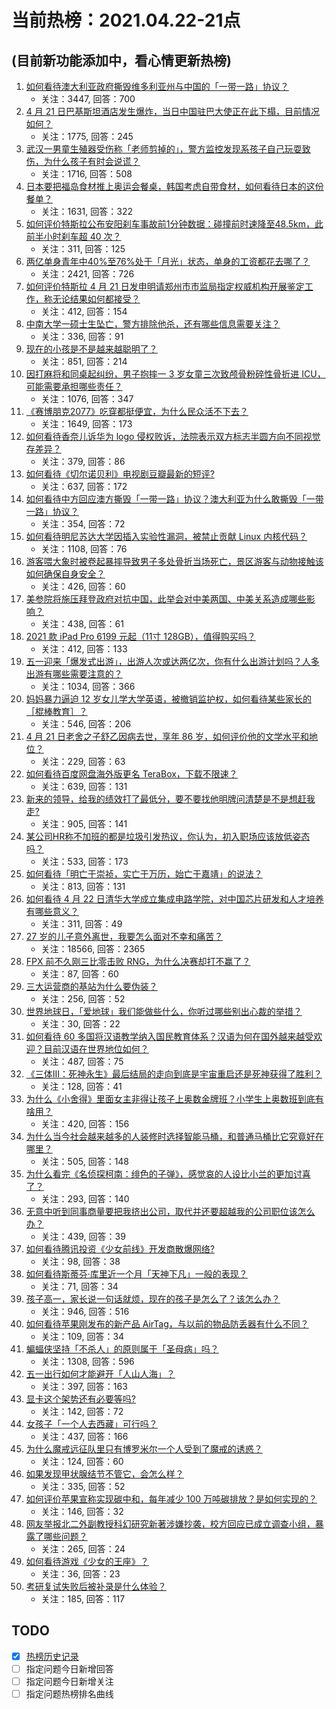 # 当前热榜：2021.04.22-21点
## (目前新功能添加中，看心情更新热榜)
1. [如何看待澳大利亚政府撕毁维多利亚州与中国的「一带一路」协议？](https://www.zhihu.com/question/455897099)
    * 关注：3447, 回答：700
2. [4 月 21 日巴基斯坦酒店发生爆炸，当日中国驻巴大使正在此下榻，目前情况如何？](https://www.zhihu.com/question/455901457)
    * 关注：1775, 回答：245
3. [武汉一男童生殖器受伤称「老师剪掉的」，警方监控发现系孩子自己玩耍致伤，为什么孩子有时会说谎？](https://www.zhihu.com/question/455606047)
    * 关注：1716, 回答：508
4. [日本要把福岛食材推上奥运会餐桌，韩国考虑自带食材，如何看待日本的这份餐单？](https://www.zhihu.com/question/455806674)
    * 关注：1631, 回答：322
5. [如何评价特斯拉公布安阳刹车事故前1分钟数据：碰撞前时速降至48.5km，此前半小时刹车超 40 次？](https://www.zhihu.com/question/456002925)
    * 关注：311, 回答：125
6. [两亿单身青年中40%至76%处于「月光」状态，单身的工资都花去哪了？](https://www.zhihu.com/question/455430354)
    * 关注：2421, 回答：726
7. [如何评价特斯拉 4 月 21 日发申明请郑州市市监局指定权威机构开展鉴定工作，称无论结果如何都接受？](https://www.zhihu.com/question/455883425)
    * 关注：412, 回答：154
8. [中南大学一硕士生坠亡，警方排除他杀，还有哪些信息需要关注？](https://www.zhihu.com/question/455986035)
    * 关注：336, 回答：91
9. [现在的小孩是不是越来越聪明了？](https://www.zhihu.com/question/454361471)
    * 关注：851, 回答：214
10. [因打麻将和同桌起纠纷，男子抱摔一 3 岁女童三次致颅骨粉碎性骨折进 ICU，可能需要承担哪些责任？](https://www.zhihu.com/question/455562785)
    * 关注：1076, 回答：347
11. [《赛博朋克2077》吃穿都挺便宜，为什么民众活不下去？](https://www.zhihu.com/question/448297157)
    * 关注：1649, 回答：173
12. [如何看待香奈儿诉华为 logo 侵权败诉，法院表示双方标志半圆方向不同视觉存差异？](https://www.zhihu.com/question/455951052)
    * 关注：379, 回答：86
13. [如何看待《切尔诺贝利》电视剧豆瓣最新的短评?](https://www.zhihu.com/question/454682756)
    * 关注：637, 回答：172
14. [如何看待中方回应澳方撕毁「一带一路」协议？澳大利亚为什么敢撕毁「一带一路」协议？](https://www.zhihu.com/question/455918097)
    * 关注：354, 回答：72
15. [如何看待明尼苏达大学因插入实验性漏洞，被禁止贡献 Linux 内核代码？](https://www.zhihu.com/question/455891395)
    * 关注：1108, 回答：76
16. [游客喂大象时被卷起暴摔导致男子多处骨折当场死亡，景区游客与动物接触该如何确保自身安全？](https://www.zhihu.com/question/455390857)
    * 关注：426, 回答：60
17. [美参院将施压拜登政府对抗中国，此举会对中美两国、中美关系造成哪些影响？](https://www.zhihu.com/question/455926006)
    * 关注：438, 回答：61
18. [2021 款 iPad Pro 6199 元起（11寸 128GB），值得购买吗？](https://www.zhihu.com/question/455713873)
    * 关注：412, 回答：133
19. [五一迎来「爆发式出游」，出游人次或达两亿次，你有什么出游计划吗？人多出游有哪些需要注意的？](https://www.zhihu.com/question/455743977)
    * 关注：1034, 回答：366
20. [妈妈暴力逼迫 12 岁女儿学大学英语，被撤销监护权，如何看待某些家长的［棍棒教育］？](https://www.zhihu.com/question/455823336)
    * 关注：546, 回答：206
21. [4 月 21 日老舍之子舒乙因病去世，享年 86 岁，如何评价他的文学水平和地位？](https://www.zhihu.com/question/455860225)
    * 关注：229, 回答：63
22. [如何看待百度网盘海外版更名 TeraBox，下载不限速？](https://www.zhihu.com/question/453502422)
    * 关注：639, 回答：131
23. [新来的领导，给我的绩效打了最低分，要不要找他明牌问清楚是不是想赶我走?](https://www.zhihu.com/question/454250798)
    * 关注：905, 回答：141
24. [某公司HR称不加班的都是垃圾引发热议，你认为，初入职场应该放低姿态吗？](https://www.zhihu.com/question/455812168)
    * 关注：533, 回答：173
25. [如何看待「明亡于崇祯，实亡于万历，始亡于嘉靖」的说法？](https://www.zhihu.com/question/454529589)
    * 关注：813, 回答：131
26. [如何看待 4 月 22 日清华大学成立集成电路学院，对中国芯片研发和人才培养有哪些意义？](https://www.zhihu.com/question/455919884)
    * 关注：311, 回答：49
27. [27 岁的儿子意外离世，我要怎么面对不幸和痛苦？](https://www.zhihu.com/question/328188022)
    * 关注：18566, 回答：2365
28. [FPX 前不久刚三比零击败 RNG，为什么决赛却打不赢了？](https://www.zhihu.com/question/455317814)
    * 关注：87, 回答：60
29. [三大运营商的基站为什么要伪装？](https://www.zhihu.com/question/28078447)
    * 关注：256, 回答：52
30. [世界地球日，「爱地球」我们能做些什么，你听过哪些别出心裁的举措？](https://www.zhihu.com/question/455973194)
    * 关注：30, 回答：22
31. [如何看待 60 多国将汉语教学纳入国民教育体系？汉语为何在国外越来越受欢迎？目前汉语在世界地位如何？](https://www.zhihu.com/question/455744786)
    * 关注：487, 回答：75
32. [《三体III：死神永生》最后结局的走向到底是宇宙重启还是死神获得了胜利？](https://www.zhihu.com/question/454907501)
    * 关注：128, 回答：41
33. [为什么《小舍得》里面女主非得让孩子上奥数金牌班？小学生上奥数班到底有啥用？](https://www.zhihu.com/question/454467291)
    * 关注：420, 回答：156
34. [为什么当今社会越来越多的人装修时选择智能马桶，和普通马桶比它究竟好在哪里？](https://www.zhihu.com/question/448724136)
    * 关注：505, 回答：148
35. [为什么看完《名侦探柯南：绯色的子弹》，感觉哀的人设比小兰的更加讨喜了？](https://www.zhihu.com/question/455413291)
    * 关注：293, 回答：140
36. [无意中听到同事商量要把我挤出公司，取代并还要超越我的公司职位该怎么办？](https://www.zhihu.com/question/446698143)
    * 关注：439, 回答：39
37. [如何看待腾讯投资《少女前线》开发商散爆网络?](https://www.zhihu.com/question/455928651)
    * 关注：98, 回答：38
38. [如何看待斯蒂芬·库里近一个月「天神下凡」一般的表现？](https://www.zhihu.com/question/455569495)
    * 关注：71, 回答：34
39. [孩子高一，家长说一句话就烦，现在的孩子是怎么了？该怎么办？](https://www.zhihu.com/question/446145871)
    * 关注：946, 回答：516
40. [如何看待苹果刚发布的新产品 AirTag，与以前的物品防丢器有什么不同？](https://www.zhihu.com/question/455749838)
    * 关注：109, 回答：34
41. [蝙蝠侠坚持「不杀人」的原则属于「圣母病」吗？](https://www.zhihu.com/question/351674474)
    * 关注：1308, 回答：596
42. [五一出行如何才能避开「人山人海」？](https://www.zhihu.com/question/454814711)
    * 关注：397, 回答：163
43. [显卡这个架势还有必要等吗?](https://www.zhihu.com/question/440201764)
    * 关注：142, 回答：72
44. [女孩子「一个人去西藏」可行吗？](https://www.zhihu.com/question/447306396)
    * 关注：437, 回答：166
45. [为什么魔戒远征队里只有博罗米尔一个人受到了魔戒的诱惑？](https://www.zhihu.com/question/38756110)
    * 关注：124, 回答：60
46. [如果发现甲状腺结节不管它，会怎么样？](https://www.zhihu.com/question/454896564)
    * 关注：335, 回答：52
47. [如何评价苹果宣称实现碳中和，每年减少 100 万吨碳排放？是如何实现的？](https://www.zhihu.com/question/455709050)
    * 关注：146, 回答：32
48. [网友举报北二外副教授科幻研究新著涉嫌抄袭，校方回应已成立调查小组，暴露了哪些问题？](https://www.zhihu.com/question/455806144)
    * 关注：265, 回答：24
49. [如何看待游戏《少女的王座》？](https://www.zhihu.com/question/388898980)
    * 关注：36, 回答：23
50. [考研复试失败后被补录是什么体验？](https://www.zhihu.com/question/59373311)
    * 关注：185, 回答：117
## TODO
* [x] [热榜历史记录](hot_history/AllHot.md)
* [ ] 指定问题今日新增回答
* [ ] 指定问题今日新增关注
* [ ] 指定问题热榜排名曲线
